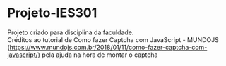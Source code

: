 # Projeto-IES301
Projeto criado para disciplina da faculdade. <br/>
Créditos ao tutorial de Como fazer Captcha com JavaScript - MUNDOJS (https://www.mundojs.com.br/2018/01/11/como-fazer-captcha-com-javascript/) pela ajuda na hora de montar o captcha
